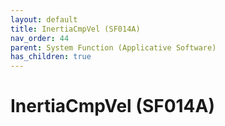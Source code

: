 ```yaml
---
layout: default
title: InertiaCmpVel (SF014A)
nav_order: 44
parent: System Function (Applicative Software)
has_children: true
---
```

# InertiaCmpVel (SF014A)
